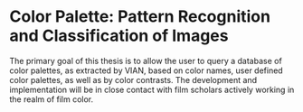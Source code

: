 # Color Palette: Pattern Recognition and Classification of Images 

The primary goal of this thesis is to allow the user to query a database of color palettes, as extracted
by VIAN, based on color names, user defined color palettes, as well as by color contrasts. The
development and implementation will be in close contact with film scholars actively working in the
realm of film color.
